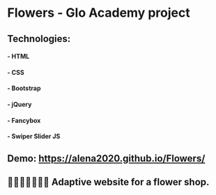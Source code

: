 # Flowers - Glo Academy project 

##  Technologies:
#### - HTML
#### - CSS 
#### - Bootstrap
#### - jQuery
#### - Fancybox
#### - Swiper Slider JS

## Demo: https://alena2020.github.io/Flowers/
## 💐🌷🌹🌺🌸🌼🌻 Adaptive website for a flower shop.
